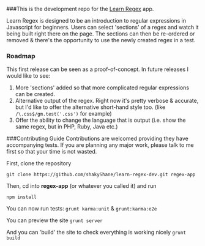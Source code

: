 ###This is the development repo for the [Learn Regex](http://shakyshane.github.com/learn-regex) app.

Learn Regex is designed to be an introduction to regular expressions in Javascript for beginners. Users can select 'sections' of a regex and watch it being built right there on the page. The sections can then be re-ordered or removed & there's the opportunity to use the newly created regex in a test.

### Roadmap
This first release can be seen as a proof-of-concept. In future releases I would like to see:

1. More 'sections' added so that more complicated regular expressions can be created.
2. Alternative output of the regex. Right now it's pretty verbose & accurate, but I'd like to offer the alternative short-hand style too. (like `/\.css$/gm.test('.css')` for example)
3. Offer the ability to change the language that is output (i.e. show the same regex, but in PHP, Ruby, Java etc.)

###Contributing Guide
Contributions are welcomed providing they have accompanying tests. If you are planning any major 
work, please talk to me first so that your time is not wasted.

First, clone the repository

`git clone https://github.com/shakyShane/learn-regex-dev.git regex-app`

Then, cd into **regex-app** (or whatever you called it) and run 

`npm install`

You can now run tests: `grunt karma:unit` & `grunt:karma:e2e`

You can preview the site `grunt server`

And you can 'build' the site to check everything is working nicely `grunt build`